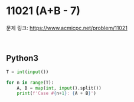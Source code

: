 # 11021 (A+B - 7)

문제 링크: <https://www.acmicpc.net/problem/11021>

<br>

## Python3

```python
T = int(input())

for n in range(T):
    A, B = map(int, input().split())
    print(f'Case #{n+1}: {A + B}')
```
